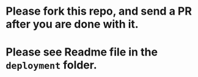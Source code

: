 # Please fork this repo, and send a PR after you are done with it.

# Please see Readme file in the `deployment` folder.